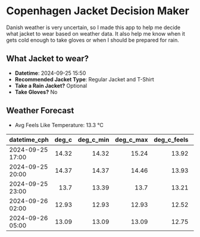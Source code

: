 
# Copenhagen Jacket Decision Maker

Danish weather is very uncertain, so I made this app to help me decide what jacket to wear based on weather data. 
It also help me know when it gets cold enough to take gloves or when I should be prepared for rain.

## What Jacket to wear?

- **Datetime**: 2024-09-25 15:50
- **Recommended Jacket Type**: Regular Jacket and T-Shirt
- **Take a Rain Jacket?** Optional
- **Take Gloves?** No

## Weather Forecast
- Avg Feels Like Temperature: 13.3 °C

| datetime_cph     |   deg_c |   deg_c_min |   deg_c_max |   deg_c_feels | weather   | wind   | rain   |
|:-----------------|--------:|------------:|------------:|--------------:|:----------|:-------|:-------|
| 2024-09-25 17:00 |   14.32 |       14.32 |       15.24 |         13.92 | Rain      | High   | Low    |
| 2024-09-25 20:00 |   14.37 |       14.37 |       14.46 |         13.93 | Clouds    | Low    | None   |
| 2024-09-25 23:00 |   13.7  |       13.39 |       13.7  |         13.21 | Clouds    | Low    | None   |
| 2024-09-26 02:00 |   12.93 |       12.93 |       12.93 |         12.52 | Clouds    | Low    | None   |
| 2024-09-26 05:00 |   13.09 |       13.09 |       13.09 |         12.75 | Clouds    | Low    | None   |
        